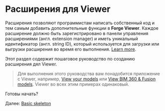 # Расширения для Viewer

Расширения позволяют  программистам написать собственный код и тем самым добавить дополнительные функции в **Forge Viewer**. Каждое расширение должно быть зарегистрировано в панели управления расширениями (англ. extension manager) и иметь уникальный идентификатор (англ. string ID), который используется для загрузки или выгрузки расширения во время его выполнения. [Learn more](https://forge.autodesk.com/en/docs/viewer/v7/reference/Extensions/).

Этот раздел содержит пошаговое руководство по созданию расширения дял Viewer.

> Для выполнения этого руководства вам понадобится приложение с Viewer, например, [View your models](tutorials/viewmodels.md) или [View BIM 360 & Fusion models](tutorials/viewhubmodels.md). Viewer во всех этим примерах одинаковый. 

Готовы начать?

Далее: [Basic skeleton](viewer/extensions/skeleton.md)
